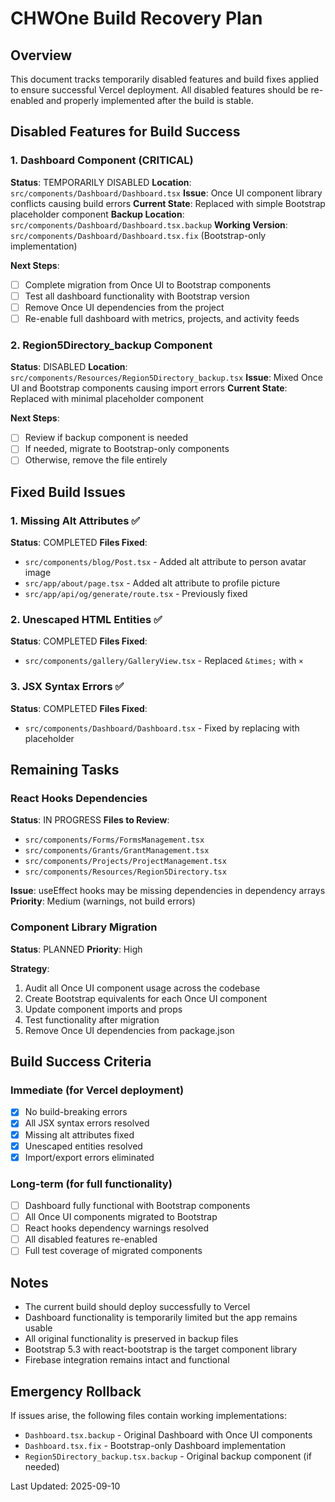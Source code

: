 # CHWOne Build Recovery Plan

## Overview
This document tracks temporarily disabled features and build fixes applied to ensure successful Vercel deployment. All disabled features should be re-enabled and properly implemented after the build is stable.

## Disabled Features for Build Success

### 1. Dashboard Component (CRITICAL)
**Status**: TEMPORARILY DISABLED
**Location**: `src/components/Dashboard/Dashboard.tsx`
**Issue**: Once UI component library conflicts causing build errors
**Current State**: Replaced with simple Bootstrap placeholder component
**Backup Location**: `src/components/Dashboard/Dashboard.tsx.backup`
**Working Version**: `src/components/Dashboard/Dashboard.tsx.fix` (Bootstrap-only implementation)

**Next Steps**:
- [ ] Complete migration from Once UI to Bootstrap components
- [ ] Test all dashboard functionality with Bootstrap version
- [ ] Remove Once UI dependencies from the project
- [ ] Re-enable full dashboard with metrics, projects, and activity feeds

### 2. Region5Directory_backup Component
**Status**: DISABLED
**Location**: `src/components/Resources/Region5Directory_backup.tsx`
**Issue**: Mixed Once UI and Bootstrap components causing import errors
**Current State**: Replaced with minimal placeholder component

**Next Steps**:
- [ ] Review if backup component is needed
- [ ] If needed, migrate to Bootstrap-only components
- [ ] Otherwise, remove the file entirely

## Fixed Build Issues

### 1. Missing Alt Attributes ✅
**Status**: COMPLETED
**Files Fixed**:
- `src/components/blog/Post.tsx` - Added alt attribute to person avatar image
- `src/app/about/page.tsx` - Added alt attribute to profile picture
- `src/app/api/og/generate/route.tsx` - Previously fixed

### 2. Unescaped HTML Entities ✅
**Status**: COMPLETED
**Files Fixed**:
- `src/components/gallery/GalleryView.tsx` - Replaced `&times;` with `×`

### 3. JSX Syntax Errors ✅
**Status**: COMPLETED
**Files Fixed**:
- `src/components/Dashboard/Dashboard.tsx` - Fixed by replacing with placeholder

## Remaining Tasks

### React Hooks Dependencies
**Status**: IN PROGRESS
**Files to Review**:
- `src/components/Forms/FormsManagement.tsx`
- `src/components/Grants/GrantManagement.tsx` 
- `src/components/Projects/ProjectManagement.tsx`
- `src/components/Resources/Region5Directory.tsx`

**Issue**: useEffect hooks may be missing dependencies in dependency arrays
**Priority**: Medium (warnings, not build errors)

### Component Library Migration
**Status**: PLANNED
**Priority**: High

**Strategy**:
1. Audit all Once UI component usage across the codebase
2. Create Bootstrap equivalents for each Once UI component
3. Update component imports and props
4. Test functionality after migration
5. Remove Once UI dependencies from package.json

## Build Success Criteria

### Immediate (for Vercel deployment)
- [x] No build-breaking errors
- [x] All JSX syntax errors resolved
- [x] Missing alt attributes fixed
- [x] Unescaped entities resolved
- [x] Import/export errors eliminated

### Long-term (for full functionality)
- [ ] Dashboard fully functional with Bootstrap components
- [ ] All Once UI components migrated to Bootstrap
- [ ] React hooks dependency warnings resolved
- [ ] All disabled features re-enabled
- [ ] Full test coverage of migrated components

## Notes
- The current build should deploy successfully to Vercel
- Dashboard functionality is temporarily limited but the app remains usable
- All original functionality is preserved in backup files
- Bootstrap 5.3 with react-bootstrap is the target component library
- Firebase integration remains intact and functional

## Emergency Rollback
If issues arise, the following files contain working implementations:
- `Dashboard.tsx.backup` - Original Dashboard with Once UI components
- `Dashboard.tsx.fix` - Bootstrap-only Dashboard implementation
- `Region5Directory_backup.tsx.backup` - Original backup component (if needed)

Last Updated: 2025-09-10
